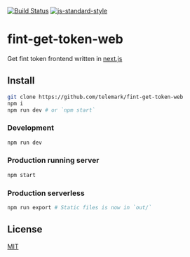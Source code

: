 [![Build Status](https://travis-ci.org/telemark/fint-get-token-web.svg?branch=master)](https://travis-ci.org/telemark/fint-get-token-web)
[![js-standard-style](https://img.shields.io/badge/code%20style-standard-brightgreen.svg?style=flat)](https://github.com/feross/standard)

# fint-get-token-web

Get fint token frontend written in [next.js](github.com/zeit/next.js)

## Install

```bash
git clone https://github.com/telemark/fint-get-token-web
npm i
npm run dev # or `npm start`
```

### Development
```bash
npm run dev
```

### Production running server
```bash
npm start
```

### Production serverless
```bash
npm run export # Static files is now in `out/`
```

## License

[MIT](LICENSE)
